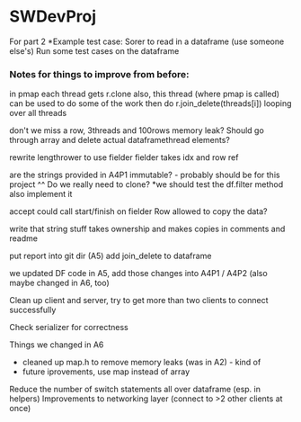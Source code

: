 # SWDevProj


For part 2
*Example test case:
	Sorer to read in a dataframe (use someone else's)
	Run some test cases on the dataframe



### Notes for things to improve from before:

in pmap
each thread gets r.clone
also, this thread (where pmap is called) can be used to do some of the work
then do r.join_delete(threads\[i\]) looping over all threads

don't we miss a row, 3threads and 100rows
memory leak? Should go through array and delete actual dataframethread elements?

rewrite lengthrower to use fielder
fielder takes idx and row ref

are the strings provided in A4P1 immutable? - probably should be for this project
^^ Do we really need to clone?
\*we should test the df.filter method also implement it

accept could call start/finish on fielder
Row allowed to copy the data?

write that string stuff takes ownership and makes copies in comments and readme

put report into git dir (A5)
add join_delete to dataframe

we updated DF code in A5, add those changes into A4P1 / A4P2
(also maybe changed in A6, too)

Clean up client and server, try to get more than two clients to connect successfully

Check serializer for correctness

Things we changed in A6
- cleaned up map.h to remove memory leaks (was in A2) - kind of
- future iprovements, use map instead of array

Reduce the number of switch statements all over dataframe (esp. in helpers)
Improvements to networking layer (connect to >2 other clients at once)

